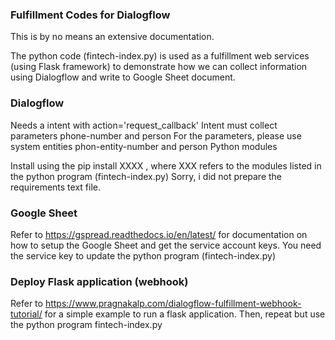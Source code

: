 ### Fulfillment Codes for Dialogflow
This is by no means an extensive documentation.

The python code (fintech-index.py) is used as a fulfillment web services (using Flask framework) to demonstrate how we can collect information using Dialogflow and write to Google Sheet document.

### Dialogflow

Needs a intent with action='request_callback'
Intent must collect parameters phone-number and person
For the parameters, please use system entities phon-entity-number and person
Python modules

Install using the pip install XXXX , where XXX refers to the modules listed in the python program (fintech-index.py)
Sorry, i did not prepare the requirements text file.

### Google Sheet

Refer to https://gspread.readthedocs.io/en/latest/ for documentation on how to setup the Google Sheet and get the service account keys.
You need the service key to update the python program (fintech-index.py)

### Deploy Flask application (webhook)

Refer to https://www.pragnakalp.com/dialogflow-fulfillment-webhook-tutorial/ for a simple example to run a flask application.
Then, repeat but use the python program fintech-index.py
